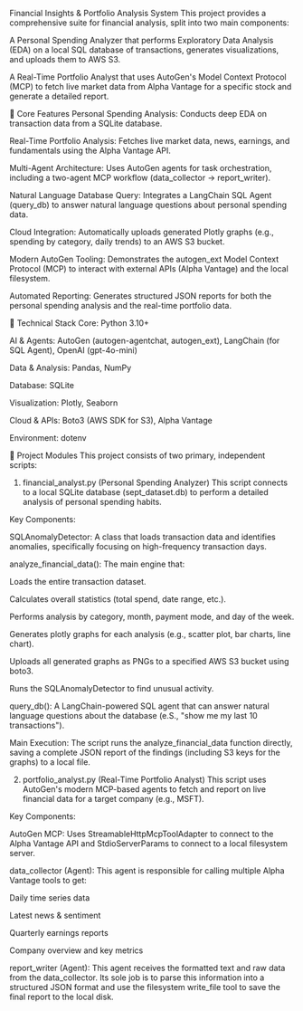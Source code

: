 Financial Insights & Portfolio Analysis System
This project provides a comprehensive suite for financial analysis, split into two main components:

A Personal Spending Analyzer that performs Exploratory Data Analysis (EDA) on a local SQL database of transactions, generates visualizations, and uploads them to AWS S3.

A Real-Time Portfolio Analyst that uses AutoGen's Model Context Protocol (MCP) to fetch live market data from Alpha Vantage for a specific stock and generate a detailed report.

🚀 Core Features
Personal Spending Analysis: Conducts deep EDA on transaction data from a SQLite database.

Real-Time Portfolio Analysis: Fetches live market data, news, earnings, and fundamentals using the Alpha Vantage API.

Multi-Agent Architecture: Uses AutoGen agents for task orchestration, including a two-agent MCP workflow (data_collector -> report_writer).

Natural Language Database Query: Integrates a LangChain SQL Agent (query_db) to answer natural language questions about personal spending data.

Cloud Integration: Automatically uploads generated Plotly graphs (e.g., spending by category, daily trends) to an AWS S3 bucket.

Modern AutoGen Tooling: Demonstrates the autogen_ext Model Context Protocol (MCP) to interact with external APIs (Alpha Vantage) and the local filesystem.

Automated Reporting: Generates structured JSON reports for both the personal spending analysis and the real-time portfolio data.

🔧 Technical Stack
Core: Python 3.10+

AI & Agents: AutoGen (autogen-agentchat, autogen_ext), LangChain (for SQL Agent), OpenAI (gpt-4o-mini)

Data & Analysis: Pandas, NumPy

Database: SQLite

Visualization: Plotly, Seaborn

Cloud & APIs: Boto3 (AWS SDK for S3), Alpha Vantage

Environment: dotenv

📁 Project Modules
This project consists of two primary, independent scripts:

1. financial_analyst.py (Personal Spending Analyzer)
This script connects to a local SQLite database (sept_dataset.db) to perform a detailed analysis of personal spending habits.

Key Components:

SQLAnomalyDetector: A class that loads transaction data and identifies anomalies, specifically focusing on high-frequency transaction days.

analyze_financial_data(): The main engine that:

Loads the entire transaction dataset.

Calculates overall statistics (total spend, date range, etc.).

Performs analysis by category, month, payment mode, and day of the week.

Generates plotly graphs for each analysis (e.g., scatter plot, bar charts, line chart).

Uploads all generated graphs as PNGs to a specified AWS S3 bucket using boto3.

Runs the SQLAnomalyDetector to find unusual activity.

query_db(): A LangChain-powered SQL agent that can answer natural language questions about the database (e.S., "show me my last 10 transactions").

Main Execution: The script runs the analyze_financial_data function directly, saving a complete JSON report of the findings (including S3 keys for the graphs) to a local file.

2. portfolio_analyst.py (Real-Time Portfolio Analyst)
This script uses AutoGen's modern MCP-based agents to fetch and report on live financial data for a target company (e.g., MSFT).

Key Components:

AutoGen MCP: Uses StreamableHttpMcpToolAdapter to connect to the Alpha Vantage API and StdioServerParams to connect to a local filesystem server.

data_collector (Agent): This agent is responsible for calling multiple Alpha Vantage tools to get:

Daily time series data

Latest news & sentiment

Quarterly earnings reports

Company overview and key metrics

report_writer (Agent): This agent receives the formatted text and raw data from the data_collector. Its sole job is to parse this information into a structured JSON format and use the filesystem write_file tool to save the final report to the local disk.
